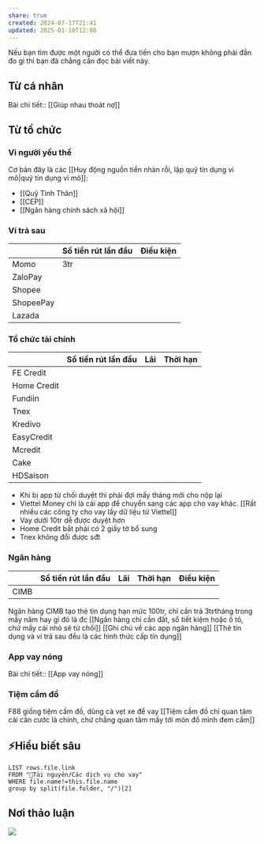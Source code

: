 ```yaml
---
share: true
created: 2024-07-17T21:41
updated: 2025-01-10T12:08
---
```

Nếu bạn tìm được một người có thể đưa tiền cho bạn mượn không phải đắn đo gì thì bạn đã chẳng cần đọc bài viết này.

## Từ cá nhân
Bài chi tiết:: [[Giúp nhau thoát nợ]]

## Từ tổ chức
### Vì người yếu thế
Cơ bản đây là các [[Huy động nguồn tiền nhàn rỗi, lập quỹ tín dụng vi mô|quỹ tín dụng vi mô]]:
- [[Quỹ Tình Thân]]           
- [[CEP]]                     
- [[Ngân hàng chính sách xã hội]] 

### Ví trả sau
|           | Số tiền rút lần đầu | Điều kiện |
| --------- | ------------------- | --------- |
| Momo      | 3tr                 |           |
| ZaloPay   |                     |           |
| Shopee    |                     |           |
| ShopeePay |                     |           |
| Lazada    |                     |           |

### Tổ chức tài chính
|             | Số tiền rút lần đầu | Lãi | Thời hạn |
| ----------- | ------------------- | --- | -------- |
| FE Credit   |                     |     |          |
| Home Credit |                     |     |          |
| Fundiin     |                     |     |          |
| Tnex        |                     |     |          |
| Kredivo     |                     |     |          |
| EasyCredit  |                     |     |          |
| Mcredit     |                     |     |          |
| Cake        |                     |     |          |
| HDSaison    |                     |     |          |

- Khi bị app từ chối duyệt thì phải đợi mấy tháng mới cho nộp lại
- Viettel Money chỉ là cái app để chuyển sang các app cho vay khác. [[Rất nhiều các công ty cho vay lấy dữ liệu từ Viettel]]
- Vay dưới 10tr dễ được duyệt hơn
- Home Credit bắt phải có 2 giấy tờ bổ sung
- Tnex không đổi được sđt 

### Ngân hàng
|      | Số tiền rút lần đầu | Lãi | Thời hạn | Điều kiện |
| ---- | ------------------- | --- | -------- | --------- |
| CIMB |                     |     |          |           |
Ngân hàng CIMB tạo thẻ tín dụng hạn mức 100tr, chỉ cần trả 3tr∕tháng trong mấy năm hay gì đó là đc
[[Ngân hàng chỉ cần đất, sổ tiết kiệm hoặc ô tô, chứ mấy cái nhỏ sẽ từ chối]]
[[Ghi chú về các app ngân hàng]]
[[Thẻ tín dụng và ví trả sau đều là các hình thức cấp tín dụng]]

### App vay nóng
Bài chi tiết:: [[App vay nóng]]

### Tiệm cầm đồ
F88 giống tiệm cầm đồ, dùng cà vẹt xe để vay
[[Tiệm cầm đồ chỉ quan tâm cái căn cước là chính, chứ chẳng quan tâm mấy tới món đồ mình đem cầm]]

## ⚡Hiểu biết sâu
```dataview
LIST rows.file.link
FROM "📜Tài nguyên/Các dịch vụ cho vay" 
WHERE file.name!=this.file.name
group by split(file.folder, "/")[2] 
```

## Nơi thảo luận
![](https://i.imgur.com/OtW4epu.png)

